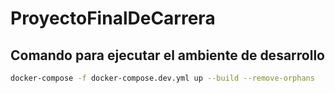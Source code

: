 # ProyectoFinalDeCarrera

## Comando para ejecutar el ambiente de desarrollo

```bash
docker-compose -f docker-compose.dev.yml up --build --remove-orphans
```